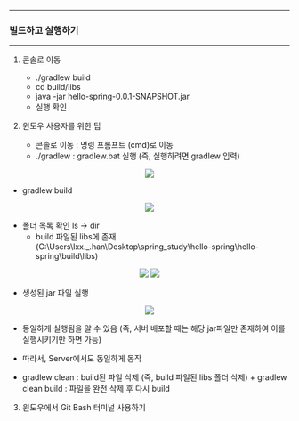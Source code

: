 -----
### 빌드하고 실행하기
-----
1. 콘솔로 이동
   - ./gradlew build
   - cd build/libs
   - java -jar hello-spring-0.0.1-SNAPSHOT.jar
   - 실행 확인

2. 윈도우 사용자를 위한 팁
   - 콘솔로 이동 : 명령 프롬프트 (cmd)로 이동
   - ./gradlew : gradlew.bat 실행 (즉, 실행하려면 gradlew 입력)
<div align="center">
<img src="https://github.com/sooyounghan/Spring/assets/34672301/0557a481-58ca-42bd-82e2-c73b2ccdee82">
</div>

   - gradlew build
<div align="center">
<img src="https://github.com/sooyounghan/Spring/assets/34672301/6f83594e-6111-4174-a783-c4754167eb38">
</div>

   - 폴더 목록 확인 ls -> dir
     + build 파일된 libs에 존재 (C:\Users\lxx._.han\Desktop\spring_study\hello-spring\hello-spring\build\libs)
<div align="center">
<img src="https://github.com/sooyounghan/Spring/assets/34672301/e4138588-874c-4923-a000-38e320ddde9e">
<img src="https://github.com/sooyounghan/Spring/assets/34672301/24b71a1b-5f12-4628-9675-14230eb93971">
</div>
       
   - 생성된 jar 파일 실행
<div align="center">
<img src="https://github.com/sooyounghan/Spring/assets/34672301/3fa53ea8-52d5-4aa6-9d9d-b025d094d84c">
</div>

   - 동일하게 실행됨을 알 수 있음 (즉, 서버 배포할 때는 해당 jar파일만 존재하여 이를 실행시키기만 하면 가능)
   - 따라서, Server에서도 동일하게 동작

   - gradlew clean : build된 파일 삭제 (즉, build 파일된 libs 폴더 삭제)
    + gradlew clean build : 파일을 완전 삭제 후 다시 build
 
3. 윈도우에서 Git Bash 터미널 사용하기
